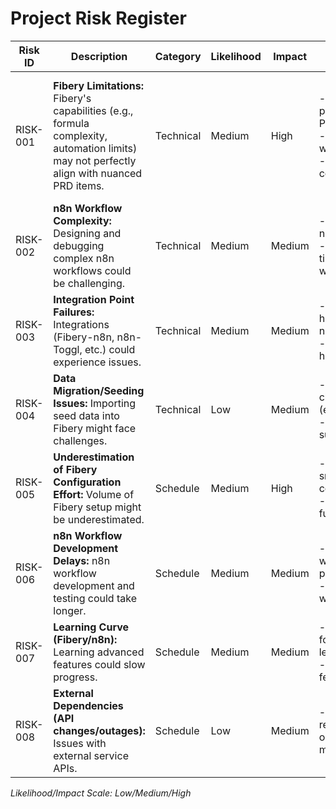 # Project Risk Register

| Risk ID  | Description                                                                                                                                 | Category  | Likelihood | Impact | Mitigation Strategy                                                                                                                                            | Contingency Plan                                                                                                                                                                                   | Owner        | Status  |
| -------- | ------------------------------------------------------------------------------------------------------------------------------------------- | --------- | ---------- | ------ | -------------------------------------------------------------------------------------------------------------------------------------------------------------- | -------------------------------------------------------------------------------------------------------------------------------------------------------------------------------------------------- | ------------ | ------- |
| RISK-001 | **Fibery Limitations:** Fibery's capabilities (e.g., formula complexity, automation limits) may not perfectly align with nuanced PRD items. | Technical | Medium     | High   | - Prioritize early prototyping of complex PRD elements. <br>- Iterative implementation with regular PRD review. <br>- Leverage Fibery community/documentation. | - Document critical limitations. <br>- Scope negotiation/simplification for non-critical items. <br>- Increase reliance on n8n for complex logic. <br>- Consult Fibery support/experts if blocked. | Project Lead | Tracked |
| RISK-002 | **n8n Workflow Complexity:** Designing and debugging complex n8n workflows could be challenging.                                            | Technical | Medium     | Medium | - Design for modularity in n8n. <br>- Allocate specific testing time for each n8n workflow.                                                                    | - Simplify workflow scope if MVP. <br>- Seek n8n community support.                                                                                                                                | Project Lead | Tracked |
| RISK-003 | **Integration Point Failures:** Integrations (Fibery-n8n, n8n-Toggl, etc.) could experience issues.                                         | Technical | Medium     | Medium | - Implement robust error handling and logging in n8n workflows. <br>- Monitor integration health.                                                              | - Manually process data if temporary failure. <br>- Revert to previous stable n8n workflow version if necessary.                                                                                   | Project Lead | Tracked |
| RISK-004 | **Data Migration/Seeding Issues:** Importing seed data into Fibery might face challenges.                                                   | Technical | Low        | Medium | - Prepare seed data in a clean, structured format (e.g., CSV). <br>- Test import with a small subset first.                                                    | - Manually correct data post-import if minor issues. <br>- Refine import script/process for major issues.                                                                                          | Project Lead | Tracked |
| RISK-005 | **Underestimation of Fibery Configuration Effort:** Volume of Fibery setup might be underestimated.                                         | Schedule  | Medium     | High   | - Break down PRD into smaller, manageable configuration tasks. <br>- Prioritize core functionality.                                                            | - Re-prioritize features if timeline is impacted. <br>- Allocate additional time if critical.                                                                                                      | Project Lead | Tracked |
| RISK-006 | **n8n Workflow Development Delays:** n8n workflow development and testing could take longer.                                                | Schedule  | Medium     | Medium | - Reuse existing n8n workflow patterns where possible. <br>- Timebox complex workflow development.                                                             | - Defer non-critical n8n features. <br>- Staged rollout of n8n automations.                                                                                                                        | Project Lead | Tracked |
| RISK-007 | **Learning Curve (Fibery/n8n):** Learning advanced features could slow progress.                                                            | Schedule  | Medium     | Medium | - Dedicate specific time for learning/experimentation. <br>- Start with simpler features, build complexity.                                                    | - Utilize online tutorials and documentation. <br>- Focus on achieving MVP with known functionalities first.                                                                                       | Project Lead | Tracked |
| RISK-008 | **External Dependencies (API changes/outages):** Issues with external service APIs.                                                         | Schedule  | Low        | Medium | - Design integrations to be resilient to temporary outages (e.g., retry mechanisms in n8n).                                                                    | - Temporarily disable affected integration. <br>- Monitor vendor status pages and update integration as needed.                                                                                    | Project Lead | Tracked |

*Likelihood/Impact Scale: Low/Medium/High* 